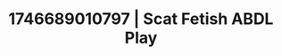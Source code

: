 ---
categories:
- Erotic tension tease
- AI-generated
- Cosplay
- Slow burn erotica
- Slow strip tease
- Heat of the moment
- ASMR
- Erotic close-up
image: /assets/images/1746689010797.jpg
layout: post
seo:
  description: Featured content with premium ABDL Play, Scat Fetish. HD images available.
  keywords: ABDL Play, Scat Fetish
  og_image: /assets/images/1746689010797.jpg
  schema_type: VisualArtwork
tags:
- ABDL Play
- Scat Fetish
- '#1746689010797'
title: 1746689010797 | Scat Fetish ABDL Play
---